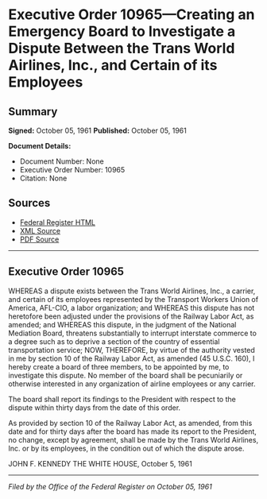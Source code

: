 # Executive Order 10965—Creating an Emergency Board to Investigate a Dispute Between the Trans World Airlines, Inc., and Certain of its Employees

## Summary

**Signed:** October 05, 1961
**Published:** October 05, 1961

**Document Details:**
- Document Number: None
- Executive Order Number: 10965
- Citation: None

## Sources
- [Federal Register HTML](https://www.presidency.ucsb.edu/documents/executive-order-10965-creating-emergency-board-investigate-dispute-between-the-trans-world)
- [XML Source](None)
- [PDF Source](None)

---

## Executive Order 10965

WHEREAS a dispute exists between the Trans World Airlines, Inc., a carrier, and certain of its employees represented by the Transport Workers Union of America, AFL-CIO, a labor organization; and
WHEREAS this dispute has not heretofore been adjusted under the provisions of the Railway Labor Act, as amended; and
WHEREAS this dispute, in the judgment of the National Mediation Board, threatens substantially to interrupt interstate commerce to a degree such as to deprive a section of the country of essential transportation service;
NOW, THEREFORE, by virtue of the authority vested in me by section 10 of the Railway Labor Act, as amended (45 U.S.C. 160), I hereby create a board of three members, to be appointed by me, to investigate this dispute. No member of the board shall be pecuniarily or otherwise interested in any organization of airline employees or any carrier.

The board shall report its findings to the President with respect to the dispute within thirty days from the date of this order.

As provided by section 10 of the Railway Labor Act, as amended, from this date and for thirty days after the board has made its report to the President, no change, except by agreement, shall be made by the Trans World Airlines, Inc. or by its employees, in the condition out of which the dispute arose.

JOHN F. KENNEDY
THE WHITE HOUSE,
October 5, 1961

---

*Filed by the Office of the Federal Register on October 05, 1961*
